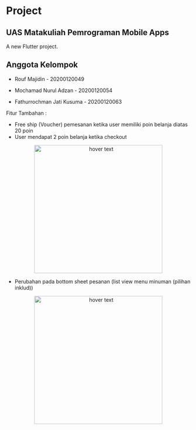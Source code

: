 # Project
## UAS Matakuliah Pemrograman Mobile Apps

A new Flutter project.

## Anggota Kelompok

- Rouf Majidin - 20200120049

- Mochamad Nurul Adzan - 20200120054


- Fathurrochman Jati Kusuma - 20200120063





Fitur Tambahan :
- Free ship (Voucher) pemesanan ketika user memiliki poin belanja diatas 20 poin 
- User mendapat 2 poin belanja ketika checkout
  
<p align="center">
  <img src="https://firebasestorage.googleapis.com/v0/b/majidin-27602.appspot.com/o/Screenshot%20(167).png?alt=media&token=e874a04f-7813-4f82-b25a-c5597c2a5a39" width="350" title="hover text">
 </p>

- Perubahan pada bottom sheet pesanan (list view menu minuman (pilihan inklud))

<p align="center">
  <img src="https://firebasestorage.googleapis.com/v0/b/majidin-27602.appspot.com/o/Screenshot%20(168).png?alt=media&token=5c74c577-2287-4f23-ad92-e6a6278188b0" width="350" title="hover text">
 </p>

